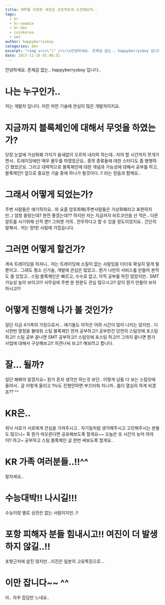```yaml
---
title: SMT를 이용한 새로운 프로젝트에 도전해보자..
tags:
  - kr
  - kr-newbie
  - kr-dev
  - coinkorea
  - smt
author: happyberrysboy
categories: dev
excerpt: "<img src=\"\" />\r\n안녕하세요. 존재감 없는.. happyberrysboy 입니다..  # 나는 누구인가.. 저는 개발자 입니다. 이런 저런 기술에 관심이 많은 개발자이지요.  # 지금까지 블록체인에 대해서 무엇을 하였는가? 당장 눈앞에 가상화폐 가치가 쉴새없이 오르락 내리락 하는데.. 자야 할 시간까지 쪼개가면서.. 트레이딩에만 매우 몰두를 하였었군요..  종목 종류들에 대....."
date: 2017-11-16 01:06:51
---
```


안녕하세요. 존재감 없는.. happyberrysboy 입니다..

# 나는 누구인가..
저는 개발자 입니다. 이런 저런 기술에 관심이 많은 개발자이지요.

# 지금까지 블록체인에 대해서 무엇을 하였는가?
당장 눈앞에 가상화폐 가치가 쉴새없이 오르락 내리락 하는데.. 자야 할 시간까지 쪼개가면서.. 트레이딩에만 매우 몰두를 하였었군요.. 
종목 종류들에 대한 스터디도 좀 병행하긴 했었군요.
그리고 대략적으로 블록체인에 대한 개념과 가능성에 대해서 공부를 하고, 블록체인!! 앞으로 중요한 기술 중에 하나가 될것이다..!! 라는 믿음과 함께요..

# 그래서 어떻게 되었는가?
주변 사람들은 얘기하지요.. 와 요즘 암호화폐(주변사람들은 가상화폐라고 표현하지만..) 엄청 올랐는데? 완전 좋겠는데??
하지만 저는 지금까지 비트코인을 산 적은.. 다른 알트를 사기위해 산적 뿐!! 그외엔 거의.. 전무하다고 할 수 있을 정도이었지요..
간단히 말해서.. 저는 망!한 사람에 가깝습니다.

# 그러면 어떻게 할건가?
계속 트레이딩을 하자니.. 저는 트레이딩에 소질이 없는 사람임을 더더욱 확실히 알게 될 뿐이고..
그래도 평소 신기술, 개발에 관심은 많았고.. 뭔가 나만의 서비스를 만들어 본적도 좀 있었고..
스팀 블록체인은 빠르고, 수수료 없고, 아직 공부를 하진 않았지만.. SMT 가능성 높아 보이고!!!
사무실에 주변 분 한분도 관심 많으시고!! 같이 뭔가 만들어 보자 하시고!!!

# 어떻게 진행해 나가 볼 것인가?
일단 지금 4가족의 가장으로서... 애기들도 아직은 어려 시간이 많이 나지는 않지만..
다시한번 열정을 불태워 스팀 블록체인 먼저 공부하고!! 공부한건 당연히 스팀잇에 포스팅 하고!!
스팀 공부 끝나면 SMT 공부하고!! 스팀잇에 포스팅 하고!!! 
그까지 끝나면 뭔가 사업에 대해서 구상해보고!! 의견나눠 보고!! 해보려고 합니다.

# 잘... 될까?
일단 해봐야 알겠지요~ 뭔가 혼자 생각만 하는것 보단.. 이렇게 남들 다 보는 스팀잇에 올려서..
글 이렇게 올리고 1％도 진행안하면 부끄러워 지니까.. 좀더 열심히 하게 되겠죠?? ^^

# KR은..
워낙 서로가 서로에게 관심을 가져주시고..  자기일처럼 생각해주시고 고민해주시는 분들도 많으니~
혹 뭔가 떠오른다면 공유해보도록 할게요~~
오늘은 또 시간이 늦어 여까이!! 하고~ 
공부하고 스팀 블록체인 글 한번 써보도록 할게요.. 


#  KR 가족 여러분들..!!^^
잘자세요..

# 수능대박!! 나시길!!!
수능이랑 별로 상관은 없는 사람이지만..!!


# 포항 피해자 분들 힘내시고!! 여진이 더 발생하지 않길..!!
포항근처에 살진 않지만...지진은 일본의 고유특징으로...


# 이만 잡니다~~ ^^
아.. 자꾸 잡담만 느네요..